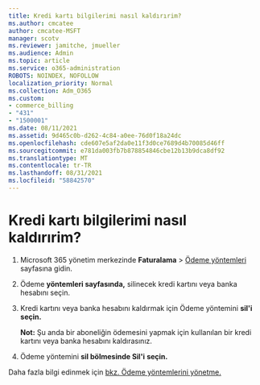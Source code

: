 ```yaml
---
title: Kredi kartı bilgilerimi nasıl kaldırırim?
ms.author: cmcatee
author: cmcatee-MSFT
manager: scotv
ms.reviewer: jamitche, jmueller
ms.audience: Admin
ms.topic: article
ms.service: o365-administration
ROBOTS: NOINDEX, NOFOLLOW
localization_priority: Normal
ms.collection: Adm_O365
ms.custom:
- commerce_billing
- "431"
- "1500001"
ms.date: 08/11/2021
ms.assetid: 9d465c0b-d262-4c84-a0ee-76d0f18a24dc
ms.openlocfilehash: cde607e5af2da0e11f3d0ce7689d4b70085d46ff
ms.sourcegitcommit: e781da003fb7b878854846cbe12b13b9dca8df92
ms.translationtype: MT
ms.contentlocale: tr-TR
ms.lasthandoff: 08/31/2021
ms.locfileid: "58842570"
---
```

# <a name="how-do-i-remove-my-credit-card-information"></a>Kredi kartı bilgilerimi nasıl kaldırırim?

1. Microsoft 365 yönetim merkezinde **Faturalama** \> [Ödeme yöntemleri](https://go.microsoft.com/fwlink/p/?linkid=2018806) sayfasına gidin.

2. Ödeme **yöntemleri sayfasında,** silinecek kredi kartını veya banka hesabını seçin.

3. Kredi kartını veya banka hesabını kaldırmak için Ödeme yöntemini **sil'i seçin.**

    **Not:** Şu anda bir aboneliğin ödemesini yapmak için kullanılan bir kredi kartını veya banka hesabını kaldırasınız.

4. Ödeme yöntemini **sil bölmesinde Sil'i** **seçin.**

Daha fazla bilgi edinmek için [bkz. Ödeme yöntemlerini yönetme.](https://docs.microsoft.com/microsoft-365/commerce/billing-and-payments/manage-payment-methods)